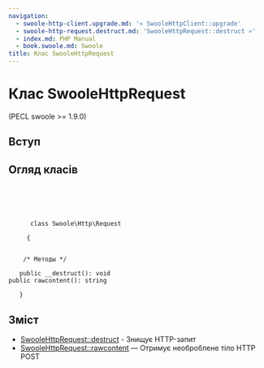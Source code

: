 ```yaml
---
navigation:
  - swoole-http-client.upgrade.md: '« SwooleHttpClient::upgrade'
  - swoole-http-request.destruct.md: 'SwooleHttpRequest::destruct »'
  - index.md: PHP Manual
  - book.swoole.md: Swoole
title: Клас SwooleHttpRequest
---
```

# Клас SwooleHttpRequest

(PECL swoole >= 1.9.0)

## Вступ

## Огляд класів

```classsynopsis



    
     
      class Swoole\Http\Request
     
     {


    /* Методы */
    
   public __destruct(): void
public rawcontent(): string

   }
```

## Зміст

-   [SwooleHttpRequest::destruct](swoole-http-request.destruct.md) - Знищує HTTP-запит
-   [SwooleHttpRequest::rawcontent](swoole-http-request.rawcontent.md) — Отримує необроблене тіло HTTP POST
